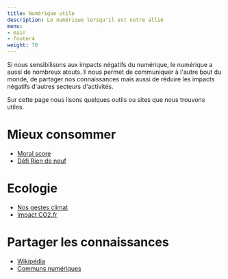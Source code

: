 ```yaml
---
title: Numérique utile
description: Le numérique lorsqu'il est notre allié
menu:
- main
- footer4
weight: 70
---
```


Si nous sensibilisons aux impacts négatifs du numérique, le numérique a aussi de nombreux atouts.
Il nous permet de communiquer à l'autre bout du monde, de partager nos connaissances
mais aussi de réduire les impacts négatifs d'autres secteurs d'activités.

Sur cette page nous lisons quelques outils ou sites que nous trouvons utiles.

# Mieux consommer

* [Moral score](https://moralscore.org/)
* [Défi Rien de neuf](https://riendeneuf.org/)

# Ecologie

* [Nos gestes climat](https://nosgestesclimat.fr/?lang=fr)
* [Impact CO2.fr](https://impactco2.fr/)

# Partager les connaissances

* [Wikipédia](https://fr.wikipedia.org/)
* [Communs numériques](https://communs.societenumerique.gouv.fr/)